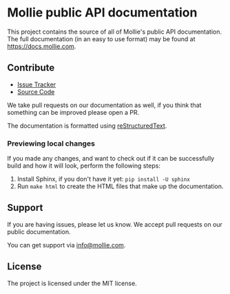# Mollie public API documentation


This project contains the source of all of Mollie's public API documentation. The full documentation (in an easy to use
format) may be found at https://docs.mollie.com.

## Contribute

- [Issue Tracker](https://github.com/mollie/api-documentation/issues)
- [Source Code](https://github.com/mollie/api-documentation)

We take pull requests on our documentation as well, if you think that something can be improved please open a PR. 

The documentation is formatted using [reStructuredText](www.sphinx-doc.org/en/master/rest.html).

### Previewing local changes

If you made any changes, and want to check out if it can be successfully build and how it will look, perform the 
following steps:

1. Install Sphinx, if you don't have it yet: `pip install -U sphinx`
2. Run `make html` to create the HTML files that make up the documentation. 

## Support

If you are having issues, please let us know. We accept pull requests on our public documentation.

You can get support via info@mollie.com.

## License

The project is licensed under the MIT license.